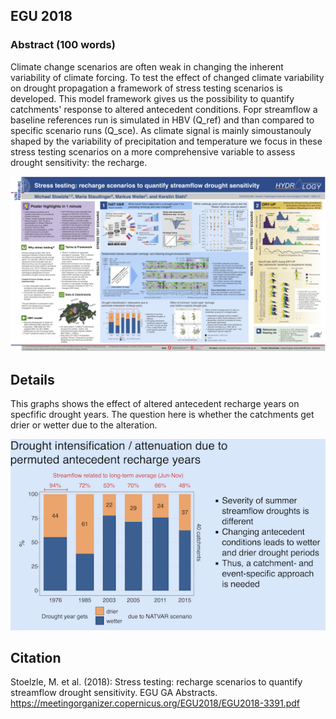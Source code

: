 ## EGU 2018

### Abstract (100 words)
Climate change scenarios are often weak in changing the inherent variability of climate forcing. To test the effect of changed climate variability on drought propagation a framework of stress testing scenarios is developed. This model framework gives us the possibility to quantify catchments' response to altered antecedent conditions. Fopr streamflow a baseline references run is simulated in HBV (Q_ref) and than compared to specific scenario runs (Q_sce). As climate signal is mainly simoustanouly shaped by the variability of precipitation and temperature we focus in these stress testing scenarios on a more comprehensive variable to assess drought sensitivity: the recharge.

![Poster](EGU2018_Stoelzle_et_al.png)


## Details
This graphs shows the effect of altered antecedent recharge years on specfific drought years. The question here is whether the catchments get drier or wetter due to the alteration.

![Poster_Zoom](EGU2018_Stoelzle_et_al_zoom.png)

## Citation

Stoelzle, M. et al. (2018): Stress testing: recharge scenarios to quantify streamflow drought sensitivity. EGU GA Abstracts.
https://meetingorganizer.copernicus.org/EGU2018/EGU2018-3391.pdf
